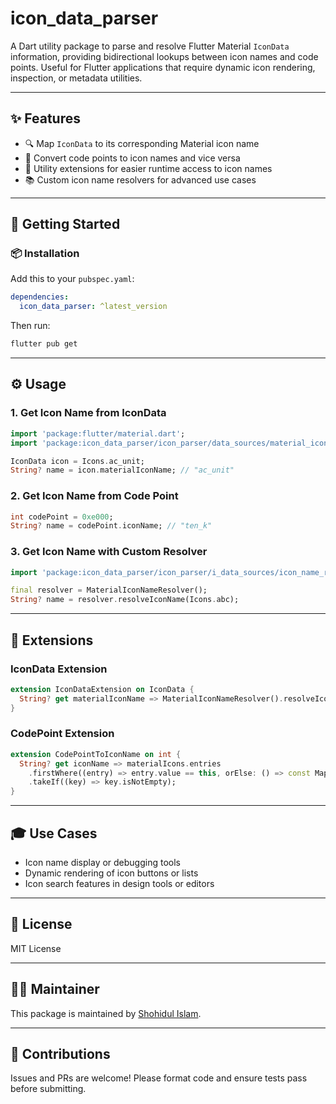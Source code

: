 # icon_data_parser

A Dart utility package to parse and resolve Flutter Material `IconData` information, providing bidirectional lookups between icon names and code points. Useful for Flutter applications that require dynamic icon rendering, inspection, or metadata utilities.

---

## ✨ Features

* 🔍 Map `IconData` to its corresponding Material icon name
* 🔢 Convert code points to icon names and vice versa
* 📄 Utility extensions for easier runtime access to icon names
* 📚 Custom icon name resolvers for advanced use cases

---

## 🚀 Getting Started

### 📦 Installation

Add this to your `pubspec.yaml`:

```yaml
dependencies:
  icon_data_parser: ^latest_version
```

Then run:

```bash
flutter pub get
```

---

## ⚙️ Usage

### 1. Get Icon Name from IconData

```dart
import 'package:flutter/material.dart';
import 'package:icon_data_parser/icon_parser/data_sources/material_icon_name_resolver.dart';

IconData icon = Icons.ac_unit;
String? name = icon.materialIconName; // "ac_unit"
```

### 2. Get Icon Name from Code Point

```dart
int codePoint = 0xe000;
String? name = codePoint.iconName; // "ten_k"
```

### 3. Get Icon Name with Custom Resolver

```dart
import 'package:icon_data_parser/icon_parser/i_data_sources/icon_name_resolver.dart';

final resolver = MaterialIconNameResolver();
String? name = resolver.resolveIconName(Icons.abc);
```

---

## 🔄 Extensions

### IconData Extension

```dart
extension IconDataExtension on IconData {
  String? get materialIconName => MaterialIconNameResolver().resolveIconName(this);
}
```

### CodePoint Extension

```dart
extension CodePointToIconName on int {
  String? get iconName => materialIcons.entries
    .firstWhere((entry) => entry.value == this, orElse: () => const MapEntry('', 0)).key
    .takeIf((key) => key.isNotEmpty);
}
```

---

## 🎓 Use Cases

* Icon name display or debugging tools
* Dynamic rendering of icon buttons or lists
* Icon search features in design tools or editors

---

## 📜 License

MIT License

---

## 👨‍👷 Maintainer

This package is maintained by [Shohidul Islam](https://github.com/ShohidulProgrammer).

---

## 🤝 Contributions

Issues and PRs are welcome! Please format code and ensure tests pass before submitting.
